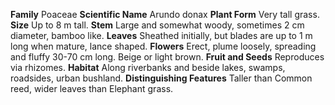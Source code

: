  **Family** Poaceae **Scientific Name** Arundo donax **Plant Form** Very tall grass. **Size** Up to 8 m tall. **Stem** Large and somewhat woody, sometimes 2 cm diameter, bamboo like. **Leaves** Sheathed initially, but blades are up to 1 m long when mature, lance shaped. **Flowers** Erect, plume loosely, spreading and fluffy 30-70 cm long. Beige or light brown. **Fruit and Seeds** Reproduces via rhizomes. **Habitat** Along riverbanks and beside lakes, swamps, roadsides, urban bushland. **Distinguishing Features** Taller than Common reed, wider leaves than Elephant grass.